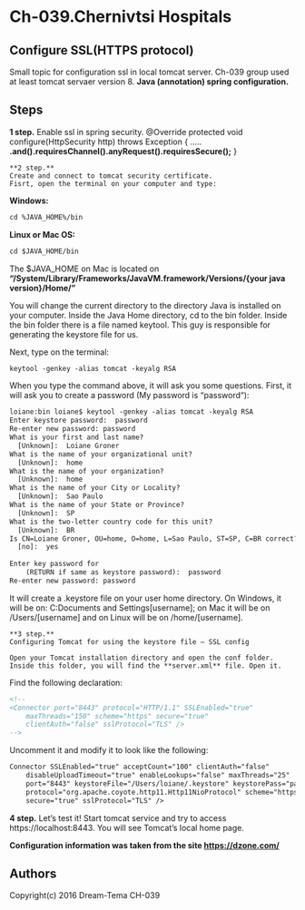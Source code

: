 Ch-039.Chernivtsi Hospitals
=====
Configure SSL(HTTPS protocol)
---
Small topic for configuration ssl in local tomcat server.
Ch-039 group used at least tomcat servaer version 8.
**Java (annotation) spring configuration.**

Steps
---

**1 step.**
Enable ssl in spring security.
@Override
	protected void configure(HttpSecurity http) throws Exception {
	.....
	**.and().requiresChannel().anyRequest().requiresSecure();**
	}
	
	**2 step.**
	Create and connect to tomcat security certificate.
	Fisrt, open the terminal on your computer and type:
**Windows:**
```html
cd %JAVA_HOME%/bin
```

**Linux or Mac OS:**
```html
cd $JAVA_HOME/bin
```
The $JAVA_HOME on Mac is located on **“/System/Library/Frameworks/JavaVM.framework/Versions/{your java version}/Home/”**

You will change the current directory to the directory Java is installed on your computer.
Inside the Java Home directory, cd to the bin folder.
Inside the bin folder there is a file named keytool.
This guy is responsible for generating the keystore file for us.

Next, type on the terminal:
```html
keytool -genkey -alias tomcat -keyalg RSA
```
When you type the command above, it will ask you some questions. First, it will ask you to create a password (My password is “password“):
```html
loiane:bin loiane$ keytool -genkey -alias tomcat -keyalg RSA
Enter keystore password:  password
Re-enter new password: password
What is your first and last name?
  [Unknown]:  Loiane Groner
What is the name of your organizational unit?
  [Unknown]:  home
What is the name of your organization?
  [Unknown]:  home
What is the name of your City or Locality?
  [Unknown]:  Sao Paulo
What is the name of your State or Province?
  [Unknown]:  SP
What is the two-letter country code for this unit?
  [Unknown]:  BR
Is CN=Loiane Groner, OU=home, O=home, L=Sao Paulo, ST=SP, C=BR correct?
  [no]:  yes
 
Enter key password for
    (RETURN if same as keystore password):  password
Re-enter new password: password
```
It will create a .keystore file on your user home directory. On Windows, it will be on: C:Documents and Settings[username]; on Mac it will be on /Users/[username] and on Linux will be on /home/[username].

	**3 step.**
	Configuring Tomcat for using the keystore file – SSL config
	
	Open your Tomcat installation directory and open the conf folder. Inside this folder, you will find the **server.xml** file. Open it.

Find the following declaration:
```html
<!--
<Connector port="8443" protocol="HTTP/1.1" SSLEnabled="true"
    maxThreads="150" scheme="https" secure="true"
    clientAuth="false" sslProtocol="TLS" />
-->
```
Uncomment it and modify it to look like the following:
```html
Connector SSLEnabled="true" acceptCount="100" clientAuth="false"
    disableUploadTimeout="true" enableLookups="false" maxThreads="25"
    port="8443" keystoreFile="/Users/loiane/.keystore" keystorePass="password"
    protocol="org.apache.coyote.http11.Http11NioProtocol" scheme="https"
    secure="true" sslProtocol="TLS" />
 ```
**4 step.**
Let’s test it!
Start tomcat service and try to access https://localhost:8443. You will see Tomcat’s local home page.
	
	
**Сonfiguration information was taken from the site https://dzone.com/**
	
Authors
---
Copyright(c) 2016 Dream-Tema CH-039

	
	
	
